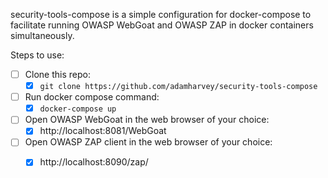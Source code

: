 security-tools-compose is a simple configuration for docker-compose to facilitate running OWASP WebGoat and OWASP ZAP in docker containers simultaneously.

Steps to use:
- [ ] Clone this repo:
    - [x] `git clone https://github.com/adamharvey/security-tools-compose`
- [ ] Run docker compose command:
    - [x] `docker-compose up`
- [ ] Open OWASP WebGoat in the web browser of your choice:
    - [x] http://localhost:8081/WebGoat
- [ ] Open OWASP ZAP client in the web browser of your choice:
    - [x] http://localhost:8090/zap/
    
            
     